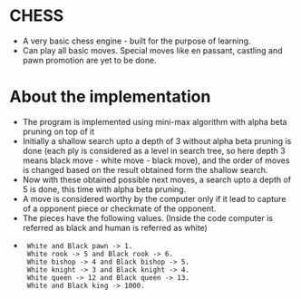 # CHESS
- A very basic chess engine - built for the purpose of learning.
- Can play all basic moves.
  Special moves like en passant, castling and pawn promotion are yet to be done.
  
# About the implementation
- The program is implemented using mini-max algorithm with alpha beta pruning on top of it
- Initially a shallow search upto a depth of 3 without alpha beta pruning is done (each ply is considered as a level in search tree, so here depth 3 means black move - white move - black move), and the order of moves is changed based on the result obtained form the shallow search.
- Now with these obtained possible next moves, a search upto a depth of 5 is done, this time with alpha beta pruning.
- A move is considered worthy by the computer only if it lead to capture of a opponent piece or checkmate of the opponent.
- The pieces have the following values. (Inside the code computer is referred as black and human is referred as white)
-      White and Black pawn -> 1.
       White rook -> 5 and Black rook -> 6.
       White bishop -> 4 and Black bishop -> 5.
       White knight -> 3 and Black knight -> 4.
       White queen -> 12 and Black queen -> 13.
       White and Black king -> 1000.
